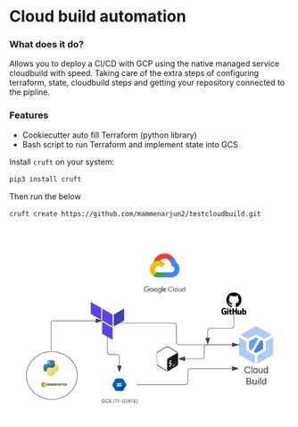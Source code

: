 
# Cloud build automation

### What does it do?

Allows you to deploy a CI/CD with GCP using the native managed service cloudbuild
with speed. Taking care of the extra steps of configuring terraform, state, cloudbuild steps
and getting your repository connected to the pipline.

### Features

- Cookiecutter auto fill Terraform (python library)
- Bash script to run Terraform and implement state into GCS


Install `cruft` on your system:

```sh
pip3 install cruft
```

Then run the below

```sh
cruft create https://github.com/mammenarjun2/testcloudbuild.git
```

![Image Alt Text](/design/Cloud_build_automation.png)

